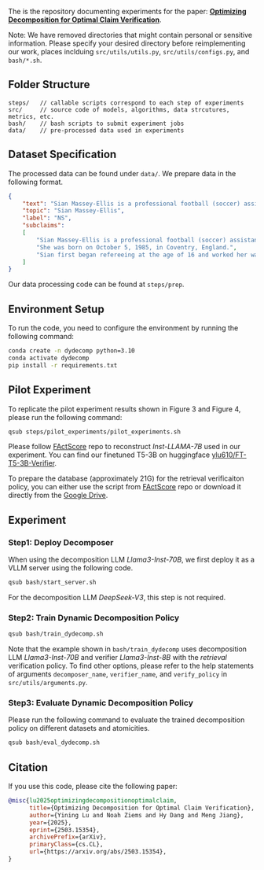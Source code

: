 The is the repository documenting experiments for the paper: [**Optimizing Decomposition for Optimal Claim Verification**](https://arxiv.org/abs/2503.15354).

Note: We have removed directories that might contain personal or sensitive information. Please specify your desired directory before reimplementing our work, places inclduing `src/utils/utils.py`, `src/utils/configs.py`, and `bash/*.sh`.

## Folder Structure
```shellscript
steps/   // callable scripts correspond to each step of experiments
src/     // source code of models, algorithms, data strcutures, metrics, etc. 
bash/    // bash scripts to submit experiment jobs
data/    // pre-processed data used in experiments
```

## Dataset Specification
The processed data can be found under `data/`. We prepare data in the following format. 
```json
{
    "text": "Sian Massey-Ellis is a professional football (soccer) assistant referee from England. She was born on October 5, 1985, in Coventry, England. Sian first began refereeing at the age of 16 and worked her way up through the ranks to become a Premier League assistant referee.",
    "topic": "Sian Massey-Ellis",
    "label": "NS",
    "subclaims": 
    [
        "Sian Massey-Ellis is a professional football (soccer) assistant refere from England.",
        "She was born on October 5, 1985, in Coventry, England.",
        "Sian first began refereeing at the age of 16 and worked her way up through the ranks to become a Premier League assistant referee."
    ]
}
```
Our data processing code can be found at `steps/prep`.

## Environment Setup
To run the code, you need to configure the environment by running the following command:
```bash
conda create -n dydecomp python=3.10
conda activate dydecomp
pip install -r requirements.txt
```

## Pilot Experiment
To replicate the pilot experiment results shown in Figure 3 and Figure 4, please run the following command:
```bash
qsub steps/pilot_experiments/pilot_experiments.sh
```
Please follow [FActScore](https://github.com/shmsw25/FActScore) repo to reconstruct *Inst-LLAMA-7B* used in our experiment. You can find our finetuned T5-3B on huggingface [ylu610/FT-T5-3B-Verifier](https://huggingface.co/ylu610/FT-T5-3B-Verifier).

To prepare the database (approximately 21G) for the retrieval verificaiton policy, you can either use the script from [FActScore](https://github.com/shmsw25/FActScore) repo or download it directly from the [Google Drive](https://drive.google.com/file/d/1mekls6OGOKLmt7gYtHs0WGf5oTamTNat/view).

## Experiment

### Step1: Deploy Decomposer
When using the decomposition LLM *Llama3-Inst-70B*, we first deploy it as a VLLM server using the following code.

```bash
qsub bash/start_server.sh
```
For the decomposition LLM *DeepSeek-V3*, this step is not required.

### Step2: Train Dynamic Decomposition Policy
```bash
qsub bash/train_dydecomp.sh
```
Note that the example shown in `bash/train_dydecomp` uses decomposition LLM *Llama3-Inst-70B* and verifier *Llama3-Inst-8B* with the *retrieval* verification policy. To find other options, please refer to the help statements of arguments `decomposer_name`, `verifier_name`, and `verify_policy` in `src/utils/arguments.py`.

### Step3: Evaluate Dynamic Decomposition Policy
Please run the following command to evaluate the trained decomposition policy on different datasets and atomicities.
```bash
qsub bash/eval_dydecomp.sh
```

## Citation
If you use this code, please cite the following paper:
```bibtex
@misc{lu2025optimizingdecompositionoptimalclaim,
      title={Optimizing Decomposition for Optimal Claim Verification}, 
      author={Yining Lu and Noah Ziems and Hy Dang and Meng Jiang},
      year={2025},
      eprint={2503.15354},
      archivePrefix={arXiv},
      primaryClass={cs.CL},
      url={https://arxiv.org/abs/2503.15354}, 
}
```
